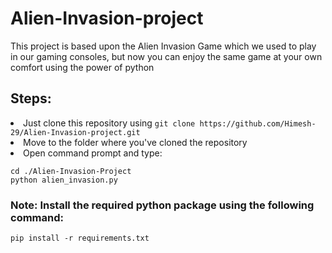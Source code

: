 # Alien-Invasion-project

This project is based upon the Alien Invasion Game which we used to play in our gaming consoles, but now you can enjoy the same game at your own comfort using the power of python

## Steps:

<li>Just clone this repository using <code>git clone https://github.com/Himesh-29/Alien-Invasion-project.git</code></li>
<li>Move to the folder where you've cloned the repository</li>
<li>Open command prompt and type:</li>

```
cd ./Alien-Invasion-Project
python alien_invasion.py
```

### Note: Install the required python package using the following command:
```
pip install -r requirements.txt
```
